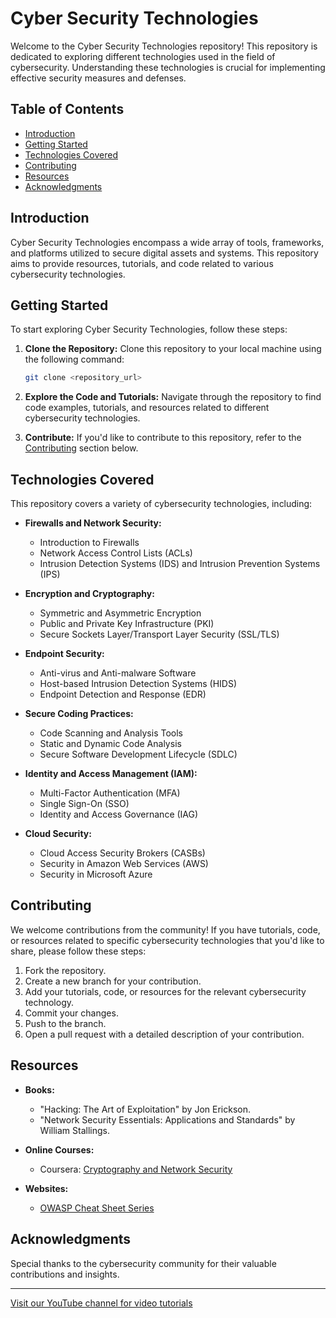 # Cyber Security Technologies

Welcome to the Cyber Security Technologies repository! This repository is dedicated to exploring different technologies used in the field of cybersecurity. Understanding these technologies is crucial for implementing effective security measures and defenses.

## Table of Contents

- [Introduction](#introduction)
- [Getting Started](#getting-started)
- [Technologies Covered](#technologies-covered)
- [Contributing](#contributing)
- [Resources](#resources)
- [Acknowledgments](#acknowledgments)

## Introduction

Cyber Security Technologies encompass a wide array of tools, frameworks, and platforms utilized to secure digital assets and systems. This repository aims to provide resources, tutorials, and code related to various cybersecurity technologies.

## Getting Started

To start exploring Cyber Security Technologies, follow these steps:

1. **Clone the Repository:** Clone this repository to your local machine using the following command:
   ```bash
   git clone <repository_url>
   ```

2. **Explore the Code and Tutorials:** Navigate through the repository to find code examples, tutorials, and resources related to different cybersecurity technologies.

3. **Contribute:** If you'd like to contribute to this repository, refer to the [Contributing](#contributing) section below.

## Technologies Covered

This repository covers a variety of cybersecurity technologies, including:

- **Firewalls and Network Security:**
  - Introduction to Firewalls
  - Network Access Control Lists (ACLs)
  - Intrusion Detection Systems (IDS) and Intrusion Prevention Systems (IPS)

- **Encryption and Cryptography:**
  - Symmetric and Asymmetric Encryption
  - Public and Private Key Infrastructure (PKI)
  - Secure Sockets Layer/Transport Layer Security (SSL/TLS)

- **Endpoint Security:**
  - Anti-virus and Anti-malware Software
  - Host-based Intrusion Detection Systems (HIDS)
  - Endpoint Detection and Response (EDR)

- **Secure Coding Practices:**
  - Code Scanning and Analysis Tools
  - Static and Dynamic Code Analysis
  - Secure Software Development Lifecycle (SDLC)

- **Identity and Access Management (IAM):**
  - Multi-Factor Authentication (MFA)
  - Single Sign-On (SSO)
  - Identity and Access Governance (IAG)

- **Cloud Security:**
  - Cloud Access Security Brokers (CASBs)
  - Security in Amazon Web Services (AWS)
  - Security in Microsoft Azure

## Contributing

We welcome contributions from the community! If you have tutorials, code, or resources related to specific cybersecurity technologies that you'd like to share, please follow these steps:

1. Fork the repository.
2. Create a new branch for your contribution.
3. Add your tutorials, code, or resources for the relevant cybersecurity technology.
4. Commit your changes.
5. Push to the branch.
6. Open a pull request with a detailed description of your contribution.

## Resources

- **Books:**
  - "Hacking: The Art of Exploitation" by Jon Erickson.
  - "Network Security Essentials: Applications and Standards" by William Stallings.

- **Online Courses:**
  - Coursera: [Cryptography and Network Security](https://www.coursera.org/learn/crypto)

- **Websites:**
  - [OWASP Cheat Sheet Series](https://cheatsheetseries.owasp.org/)

## Acknowledgments

Special thanks to the cybersecurity community for their valuable contributions and insights.

---

[Visit our YouTube channel for video tutorials](<YouTube_Channel_Link>)